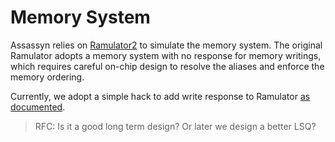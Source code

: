 # Memory System

Assassyn relies on [Ramulator2](../../3rd-party/ramulator2/)
to simulate the memory system.
The original Ramulator adopts a memory system with no response
for memory writings, which requires careful on-chip design
to resolve the aliases and enforce the memory ordering.

Currently, we adopt a simple hack to add write response to
Ramulator [as documented](../../scripts/init/patches/ramulator2-patch.md).

> RFC: Is it a good long term design? Or later we design a better LSQ?